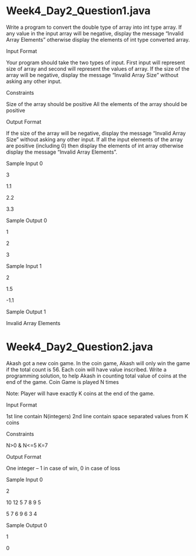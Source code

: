 # Week4_Day2_Question1.java

Write a program to convert the double type of array into int type array. If any value in the input array will be negative, display the message “Invalid Array Elements” otherwise display the elements of int type converted array.

Input Format

Your program should take the two types of input. First input will represent size of array and second will represent the values of array. If the size of the array will be negative, display the message “Invalid Array Size” without asking any other input.

Constraints

Size of the array should be positive All the elements of the array should be positive

Output Format

If the size of the array will be negative, display the message “Invalid Array Size” without asking any other input. If all the input elements of the array are positive (including 0) then display the elements of int array otherwise display the message “Invalid Array Elements”.

Sample Input 0

3

1.1

2.2

3.3

Sample Output 0

1

2

3 

Sample Input 1

2

1.5

-1.1

Sample Output 1

Invalid Array Elements

# Week4_Day2_Question2.java

Akash got a new coin game. In the coin game, Akash will only win the game if the total count is 56. Each coin will have value inscribed. Write a programming solution, to help Akash in counting total value of coins at the end of the game. Coin Game is played N times

Note: Player will have exactly K coins at the end of the game.

Input Format

1st line contain N(integers) 2nd line contain space separated values from K coins

Constraints

N>0 & N<=5 K=7

Output Format

One integer – 1 in case of win, 0 in case of loss

Sample Input 0

2

10 12 5 7 8 9 5

5 7 6 9 6 3 4

Sample Output 0

1

0
